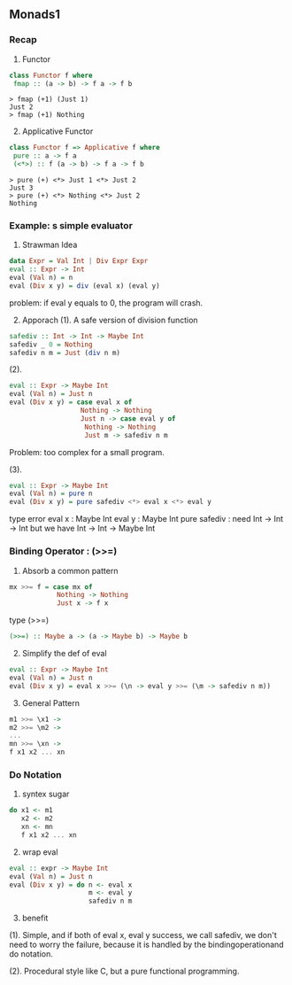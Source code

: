 ## Monads1

### Recap
1. Functor
```haskell
class Functor f where
 fmap :: (a -> b) -> f a -> f b
```

```
> fmap (+1) (Just 1) 
Just 2
> fmap (+1) Nothing
```

2. Applicative Functor
```haskell
class Functor f => Applicative f where
 pure :: a -> f a
 (<*>) :: f (a -> b) -> f a -> f b
```

```
> pure (+) <*> Just 1 <*> Just 2
Just 3
> pure (+) <*> Nothing <*> Just 2
Nothing
```

### Example: s simple evaluator
1. Strawman Idea
```haskell
data Expr = Val Int | Div Expr Expr
eval :: Expr -> Int
eval (Val n) = n
eval (Div x y) = div (eval x) (eval y)
```
problem: if eval y equals to 0, the program will crash.

2. Apporach
(1). A safe version of division function
```haskell
safediv :: Int -> Int -> Maybe Int
safediv _ 0 = Nothing
safediv n m = Just (div n m)
```

(2). 
```haskell
eval :: Expr -> Maybe Int
eval (Val n) = Just n
eval (Div x y) = case eval x of 
                  Nothing -> Nothing
                  Just n -> case eval y of 
                   Nothing -> Nothing
                   Just m -> safediv n m
```
Problem: too complex for a small program.

(3).
```haskell
eval :: Expr -> Maybe Int
eval (Val n) = pure n
eval (Div x y) = pure safediv <*> eval x <*> eval y
```
type error
eval x : Maybe Int
eval y : Maybe Int
pure safediv : need Int -> Int -> Int
but we have Int -> Int -> Maybe Int

### Binding Operator : (>>=)
1. Absorb a common pattern
```haskell
mx >>= f = case mx of 
            Nothing -> Nothing
            Just x -> f x
```

type (>>=)
```haskell
(>>=) :: Maybe a -> (a -> Maybe b) -> Maybe b
```

2. Simplify the def of eval
```haskell
eval :: Expr -> Maybe Int
eval (Val n) = Just n
eval (Div x y) = eval x >>= (\n -> eval y >>= (\m -> safediv n m))
```

3. General Pattern
```haskell
m1 >>= \x1 -> 
m2 >>= \m2 ->
...
mn >>= \xn ->
f x1 x2 ... xn
```

### Do Notation
1. syntex sugar
```haskell
do x1 <- m1
   x2 <- m2
   xn <- mn
   f x1 x2 ... xn
```

2. wrap eval
```haskell
eval :: expr -> Maybe Int
eval (Val n) = Just n
eval (Div x y) = do n <- eval x
                    m <- eval y
                    safediv n m
```

3. benefit

(1). Simple, and if both of eval x, eval y success, we call safediv, we don't need to worry the failure, because it is handled by the bindingoperationand do notation.

(2). Procedural style like C, but a pure functional programming.
